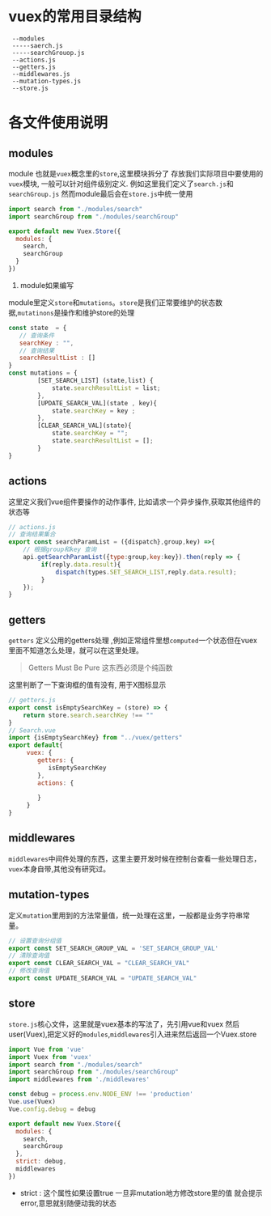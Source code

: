 # vuex的常用目录结构
```
 --modules
 -----saerch.js
 -----searchGrouop.js
 --actions.js
 --getters.js
 --middlewares.js
 --mutation-types.js
 --store.js
```
# 各文件使用说明
## modules 
module 也就是`vuex`概念里的`store`,这里模块拆分了
存放我们实际项目中要使用的`vuex`模块, 一般可以针对组件级别定义.
例如这里我们定义了`search.js`和`searchGroup.js` 然而module最后会在`store.js`中统一使用
```js
import search from "./modules/search"
import searchGroup from "./modules/searchGroup"

export default new Vuex.Store({
  modules: {
    search,
    searchGroup
  }
})
```

1. module如果编写

module里定义`store`和`mutations`。`store`是我们正常要维护的状态数据,`mutatinons`是操作和维护store的处理

```js
const state  = {
   // 查询条件
   searchKey : "",
   // 查询结果
   searchResultList : []
}
const mutations = {
        [SET_SEARCH_LIST] (state,list) {
            state.searchResultList = list;
        },
        [UPDATE_SEARCH_VAL](state , key){
            state.searchKey = key ;
        },
        [CLEAR_SEARCH_VAL](state){
            state.searchKey = "";
            state.searchResultList = [];
        }
}
```

## actions
这里定义我们vue组件要操作的动作事件, 比如请求一个异步操作,获取其他组件的状态等

```js
// actions.js
// 查询结果集合 
export const searchParamList = ({dispatch},group,key) =>{
    // 根据group和key 查询
    api.getSearchParamList({type:group,key:key}).then(reply => {
         if(reply.data.result){
             dispatch(types.SET_SEARCH_LIST,reply.data.result);
         }
    });
}
```

## getters
 `getters` 定义公用的getters处理 ,例如正常组件里想`computed`一个状态但在vuex里面不知道怎么处理，就可以在这里处理。
> Getters Must Be Pure 这东西必须是个纯函数

这里判断了一下查询框的值有没有, 用于X图标显示

```js
// getters.js
export const isEmptySearchKey = (store) => {
    return store.search.searchKey !== ""
}
// Search.vue
import {isEmptySearchKey} from "../vuex/getters"
export default{
     vuex: {
        getters: {
           isEmptySearchKey
        },
        actions: {
          
        }
     } 
}

```

## middlewares
`middlewares`中间件处理的东西，这里主要开发时候在控制台查看一些处理日志， `vuex`本身自带,其他没有研究过。

## mutation-types
 定义`mutation`里用到的方法常量值，统一处理在这里，一般都是业务字符串常量。
 
```js
// 设置查询分组值
export const SET_SEARCH_GROUP_VAL = 'SET_SEARCH_GROUP_VAL'
// 清除查询值
export const CLEAR_SEARCH_VAL = "CLEAR_SEARCH_VAL"
// 修改查询值
export const UPDATE_SEARCH_VAL = "UPDATE_SEARCH_VAL"
```

## store
`store.js`核心文件，这里就是vuex基本的写法了，先引用vue和vuex 然后user(Vuex),把定义好的`modules`,`middlewares`引入进来然后返回一个Vuex.store
```js
import Vue from 'vue'
import Vuex from 'vuex'
import search from "./modules/search"
import searchGroup from "./modules/searchGroup"
import middlewares from './middlewares'

const debug = process.env.NODE_ENV !== 'production'
Vue.use(Vuex)
Vue.config.debug = debug

export default new Vuex.Store({
  modules: {
    search,
    searchGroup
  },
  strict: debug,
  middlewares
})

```

* strict : 这个属性如果设置true 一旦非mutation地方修改store里的值 就会提示error,意思就别随便动我的状态
